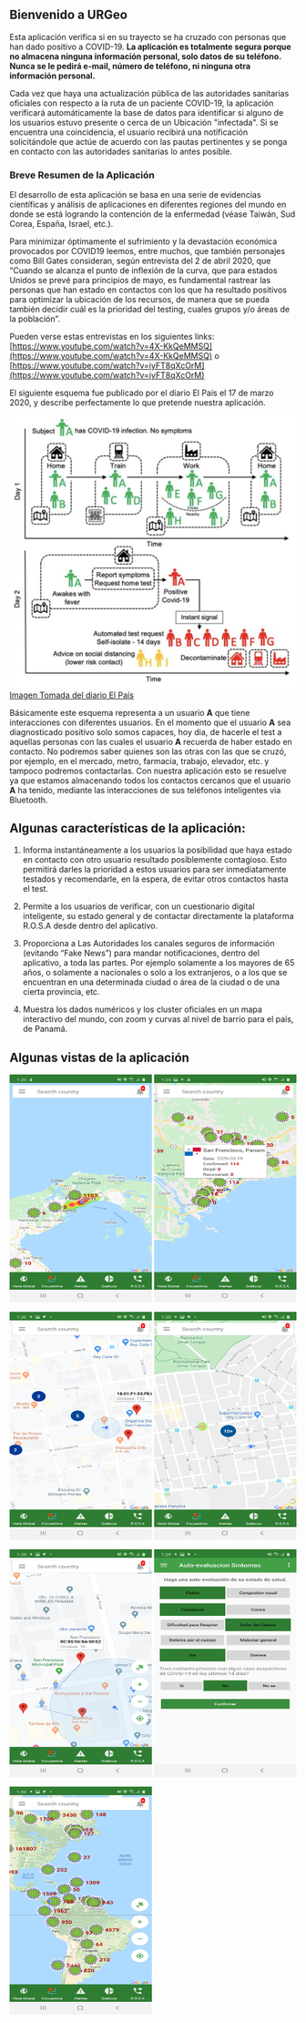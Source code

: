 ## Bienvenido a URGeo

Esta aplicación verifica si en su trayecto se ha cruzado con personas que han dado positivo a COVID-19. **La aplicación es totalmente segura porque no almacena ninguna información personal, solo datos de su teléfono. Nunca se le pedirá e-mail, número de teléfono, ni ninguna otra información personal.** 

Cada vez que haya una actualización pública de las autoridades sanitarias oficiales con respecto a la ruta de un paciente COVID-19, la aplicación verificará automáticamente la base de datos para identificar si alguno de los usuarios estuvo presente o cerca de un Ubicación "infectada". Si se encuentra una coincidencia, el usuario recibirá una notificación solicitándole que actúe de acuerdo con las pautas pertinentes y se ponga en contacto con las autoridades sanitarias lo antes posible.

### Breve Resumen de la Aplicación

El desarrollo de esta aplicación se basa en una serie de evidencias científicas y análisis de aplicaciones en diferentes regiones del mundo en donde se está logrando la contención de la enfermedad (véase Taiwán, Sud Corea, España, Israel, etc.).

Para minimizar óptimamente el sufrimiento y la devastación económica provocados por COVID19 leemos, entre muchos, que también personajes como Bill Gates consideran, según entrevista del 2 de abril 2020, que “Cuando se alcanza el punto de inflexión de la curva, que para estados Unidos se prevé para principios de mayo, es fundamental rastrear las personas que han estado en contactos con los que ha resultado positivos para optimizar la ubicación de los recursos, de manera que se pueda también decidir cuál es la prioridad del testing, cuales grupos y/o áreas de la población”. 

Pueden verse estas entrevistas en los siguientes links: [https://www.youtube.com/watch?v=4X-KkQeMMSQ](https://www.youtube.com/watch?v=4X-KkQeMMSQ) o [https://www.youtube.com/watch?v=iyFT8qXcOrM](https://www.youtube.com/watch?v=iyFT8qXcOrM)

El siguiente esquema fue publicado por el diario El País el 17 de marzo 2020, y describe perfectamente lo que pretende nuestra aplicación.

![](1.jpg)
[Imagen Tomada del diario El País](https://elpais.com/politica/2020/03/17/actualidad/1584477542_312256.html)

Básicamente este esquema representa a un usuario **A** que tiene interacciones con diferentes usuarios. En el momento que el usuario **A** sea diagnosticado positivo solo somos capaces, hoy dia, de hacerle el test a aquellas personas con las cuales el
usuario **A** recuerda de haber estado en contacto. No podremos saber quienes son las otras con las que se cruzó, por ejemplo, en el mercado, metro, farmacia, trabajo, elevador, etc. y tampoco podremos contactarlas. Con nuestra aplicación esto se resuelve ya que estamos almacenando todos los contactos cercanos que el usuario **A** ha tenido, mediante las interacciones de sus teléfonos inteligentes via Bluetooth.

## Algunas características de la aplicación:
1. Informa instantáneamente a los usuarios la posibilidad que haya estado en contacto con otro usuario resultado posiblemente contagioso. Esto permitirá darles la prioridad a estos usuarios para ser inmediatamente testados y recomendarle, en la espera, de evitar otros contactos hasta el test.

2. Permite a los usuarios de verificar, con un cuestionario digital inteligente, su estado general y de contactar directamente la plataforma R.O.S.A desde dentro del aplicativo.

3. Proporciona a Las Autoridades los canales seguros de información (evitando “Fake News”) para mandar notificaciones, dentro del aplicativo, a toda las partes. Por ejemplo solamente a los mayores de 65 años, o solamente a nacionales o solo a los extranjeros, o a los que se encuentran en una determinada ciudad o área de la ciudad o de una cierta provincia, etc.

4. Muestra los dados numéricos y los cluster oficiales en un mapa interactivo del mundo, con zoom y curvas al nivel de barrio para el país, de Panamá.

## Algunas vistas de la aplicación

<img src="docs/2.jpg" width="250" height="400">     <img src="docs/3.jpg" width="250" height="400">

<img src="docs/4.jpg" width="250" height="400">     <img src="docs/5.jpg" width="250" height="400">

<img src="docs/6.jpg" width="250" height="400">     <img src="docs/7.jpg" width="250" height="400">

<img src="docs/8.jpg" width="250" height="400">
